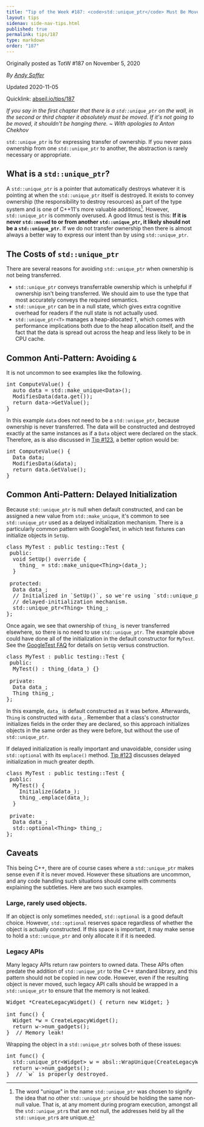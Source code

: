 ```yaml
---
title: "Tip of the Week #187: <code>std::unique_ptr</code> Must Be Moved"
layout: tips
sidenav: side-nav-tips.html
published: true
permalink: tips/187
type: markdown
order: "187"
---
```


Originally posted as TotW #187 on November 5, 2020

*By [Andy Soffer](mailto:asoffer@google.com)*

Updated 2020-11-05

Quicklink: [abseil.io/tips/187](https://abseil.io/tips/187)


*If you say in the first chapter that there is a `std::unique_ptr` on the wall,
in the second or third chapter it absolutely must be moved. If it's not going to
be moved, it shouldn't be hanging there. ~ With apologies to Anton Chekhov*

`std::unique_ptr` is for expressing transfer of ownership. If you never pass
ownership from one `std::unique_ptr` to another, the abstraction is rarely
necessary or appropriate.

## What is a <code>std::unique_ptr</code>?

A `std::unique_ptr` is a pointer that automatically destroys whatever it is
pointing at when the `std::unique_ptr` itself is destroyed. It exists to convey
ownership (the responsibility to destroy resources) as part of the type system
and is one of C++11's more valuable additions[^unique]. However,
`std::unique_ptr` is commonly overused. A good litmus test is this: **If it is
never `std::move`d to or from another `std::unique_ptr`, it likely should not be
a `std::unique_ptr`.** If we do not transfer ownership then there is almost
always a better way to express our intent than by using `std::unique_ptr`.

## The Costs of <code>std::unique_ptr</code>

There are several reasons for avoiding `std::unique_ptr` when ownership is not
being transferred.

*   `std::unique_ptr` conveys transferrable ownership which is unhelpful if
    ownership isn't being transferred. We should aim to use the type that most
    accurately conveys the required semantics.
*   `std::unique_ptr` can be in a null state, which gives extra cognitive
    overhead for readers if the null state is not actually used.
*   `std::unique_ptr<T>` manages a heap-allocated `T`, which comes with
    performance implications both due to the heap allocation itself, and the
    fact that the data is spread out across the heap and less likely to be in
    CPU cache.

## Common Anti-Pattern: Avoiding <code>&</code>

It is not uncommon to see examples like the following.

<pre class="prettyprint lang-cpp bad-code">
int ComputeValue() {
  auto data = std::make_unique&lt;Data&gt;();
  ModifiesData(data.get());
  return data-&gt;GetValue();
}
</pre>

In this example `data` does not need to be a `std::unique_ptr`, because
ownership is never transferred. The data will be constructed and destroyed
exactly at the same instances as if a `Data` object were declared on the stack.
Therefore, as is also discussed in [Tip #123](/tips/123), a better option would
be:

<pre class="prettyprint lang-cpp code">
int ComputeValue() {
  Data data;
  ModifiesData(&data);
  return data.GetValue();
}
</pre>

## Common Anti-Pattern: Delayed Initialization

Because `std::unique_ptr` is null when default constructed, and can be assigned
a new value from `std::make_unique`, it's common to see `std::unique_ptr` used
as a delayed initialization mechanism. There is a particularly common pattern
with GoogleTest, in which test fixtures can initialize objects in `SetUp`.

<pre class="prettyprint lang-cpp bad-code">
class MyTest : public testing::Test {
 public:
  void SetUp() override {
    thing_ = std::make_unique&lt;Thing&gt;(data_);
  }

 protected:
  Data data_;
  // Initialized in `SetUp()`, so we're using `std::unique_ptr` as a
  // delayed-initialization mechanism.
  std::unique_ptr&lt;Thing&gt; thing_;
};
</pre>

Once again, we see that ownership of `thing_` is never transferred elsewhere, so
there is no need to use `std::unique_ptr`. The example above could have done all
of the initialization in the default constructor for `MyTest`. See the
[GoogleTest FAQ](https://github.com/google/googletest/blob/master/docs/faq.md#CtorVsSetUp)
for details on `SetUp` versus construction.

<pre class="prettyprint lang-cpp code">
class MyTest : public testing::Test {
 public:
  MyTest() : thing_(data_) {}

 private:
  Data data_;
  Thing thing_;
};
</pre>

In this example, `data_` is default constructed as it was before. Afterwards,
`Thing` is constructed with `data_`. Remember that a class's constructor
initializes fields in the order they are declared, so this approach initializes
objects in the same order as they were before, but without the use of
`std::unique_ptr`.

If delayed initialization is really important and unavoidable, consider using
`std::optional` with its `emplace()` method. [Tip #123](/tips/123) discusses
delayed initialization in much greater depth.

<pre class="prettyprint lang-cpp code">
class MyTest : public testing::Test {
 public:
  MyTest() {
    Initialize(&data_);
    thing_.emplace(data_);
  }

 private:
  Data data_;
  std::optional&lt;Thing&gt; thing_;
};
</pre>

## Caveats

This being C++, there are of course cases where a `std::unique_ptr` makes sense
even if it is never moved. However these situations are uncommon, and any code
handling such situations should come with comments explaining the subtleties.
Here are two such examples.

### Large, rarely used objects.

If an object is only sometimes needed, `std::optional` is a good default choice.
However, `std::optional` reserves space regardless of whether the object is
actually constructed. If this space is important, it may make sense to hold a
`std::unique_ptr` and only allocate it if it is needed.

### Legacy APIs

Many legacy APIs return raw pointers to owned data. These APIs often predate the
addition of `std::unique_ptr` to the C++ standard library, and this pattern
should not be copied in new code. However, even if the resulting object is never
moved, such legacy API calls should be wrapped in a `std::unique_ptr` to ensure
that the memory is not leaked.

<pre class="prettyprint lang-cpp bad-code">
Widget *CreateLegacyWidget() { return new Widget; }

int func() {
  Widget *w = CreateLegacyWidget();
  return w-&gt;num_gadgets();
}  // Memory leak!
</pre>

Wrapping the object in a `std::unique_ptr` solves both of these issues:

<pre class="prettyprint lang-cpp code">
int func() {
  std::unique_ptr&lt;Widget&gt; w = absl::WrapUnique(CreateLegacyWidget());
  return w-&gt;num_gadgets();
}  // `w` is properly destroyed.
</pre>

[^unique]: The word "unique" in the name `std::unique_ptr` was chosen to signify
    the idea that no other `std::unique_ptr` should be holding the same
    non-null value. That is, at any moment during program execution,
    amongst all the `std::unique_ptr`s that are not null, the addresses
    held by all the `std::unique_ptr`s are unique.
